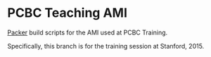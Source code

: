 # PCBC Teaching AMI
[Packer](https://packer.io/) build scripts for the AMI used at PCBC Training.

Specifically, this branch is for the training session at Stanford, 2015.
